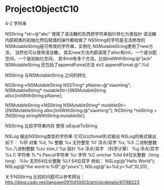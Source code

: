 # ProjectObjectC10
4-2 字符串

NSString *str=@"abc"
使用了语法糖的东西把字符串指针转化为类指针
语法糖内部把类的初始化然后赋值的操作都给做了
NSString的字符是无法修改的
NSMutableString是可修改的字符串，实例化 NSMutableString使用了new方法， 当然也可以使用语法糖， 其实new方法内部调用了alloc和init，一个是分配空间，一个是初始化空间。
其中init有多个方法，比如initWithString:@"jack"
NSMutableString 还包括了appendFomat方法
str2 appendFomat:@":%d


NSString 与NSMutableString 之间的转化

NSString->NSMutableString
NSSTring* pName=@"xiaoming";
NSMutableString* mutableStr=[[NSMutableString alloc]initWithString:pName];

NSMutableString->NSString
NSMutableString* mutableStr=[[NSMutableString alloc]initWithString:@"xiaoming"];
NSString *nsString = [NSString stringWithString:mutableStr];

NSString 比较字符串内存 使用 isEqualToString

NSLog 输出NSString类型的字符串  它可以以fomat形式输出
NSLog的格式输出如下：
%@        对象
%d, %i   整数
%u          无符整型
%f           浮点/双字
%x, %X   二进制整数
%o          八进制整数
%zu        size_t
%p          指针
%e          浮点/双字 （科学计算）
%g          浮点/双字
%s C      字符串
%.*s        Pascal字符串
%c           字符
%C          unichar
%lld        64位长整数（long long）
%llu        无符64位长整数
%Lf         64位双字
例如：
NSLog(@"Hello World");
NSLog(@"the word is:%@",@"yours");
NSLog(@"a=%d,y=%d",10,20);

关于NSString 比较的问题可以参考网址：http://blog.csdn.net/jiangwei0910410003/article/details/41788223



